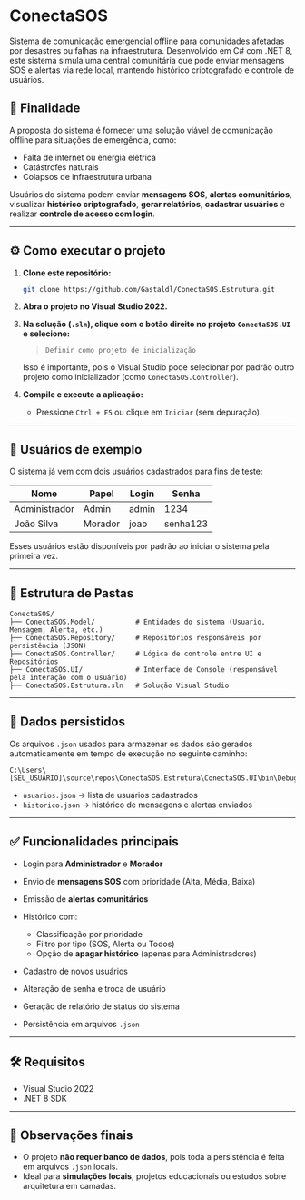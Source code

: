 # ConectaSOS

Sistema de comunicação emergencial offline para comunidades afetadas por desastres ou falhas na infraestrutura. Desenvolvido em C# com .NET 8, este sistema simula uma central comunitária que pode enviar mensagens SOS e alertas via rede local, mantendo histórico criptografado e controle de usuários.

## 📌 Finalidade

A proposta do sistema é fornecer uma solução viável de comunicação offline para situações de emergência, como:

- Falta de internet ou energia elétrica
- Catástrofes naturais
- Colapsos de infraestrutura urbana

Usuários do sistema podem enviar **mensagens SOS**, **alertas comunitários**, visualizar **histórico criptografado**, **gerar relatórios**, **cadastrar usuários** e realizar **controle de acesso com login**.

---

## ⚙️ Como executar o projeto

1. **Clone este repositório:**

   ```bash
   git clone https://github.com/Gastaldl/ConectaSOS.Estrutura.git


2. **Abra o projeto no Visual Studio 2022.**

3. **Na solução (`.sln`), clique com o botão direito no projeto `ConectaSOS.UI` e selecione:**

   > `Definir como projeto de inicialização`

   Isso é importante, pois o Visual Studio pode selecionar por padrão outro projeto como inicializador (como `ConectaSOS.Controller`).

4. **Compile e execute a aplicação:**

   * Pressione `Ctrl + F5` ou clique em `Iniciar` (sem depuração).

---

## 👤 Usuários de exemplo

O sistema já vem com dois usuários cadastrados para fins de teste:

| Nome          | Papel   | Login | Senha    |
| ------------- | ------- | ----- | -------- |
| Administrador | Admin   | admin | 1234     |
| João Silva    | Morador | joao  | senha123 |

Esses usuários estão disponíveis por padrão ao iniciar o sistema pela primeira vez.

---

## 📁 Estrutura de Pastas

```
ConectaSOS/
├── ConectaSOS.Model/          # Entidades do sistema (Usuario, Mensagem, Alerta, etc.)
├── ConectaSOS.Repository/     # Repositórios responsáveis por persistência (JSON)
├── ConectaSOS.Controller/     # Lógica de controle entre UI e Repositórios
├── ConectaSOS.UI/             # Interface de Console (responsável pela interação com o usuário)
├── ConectaSOS.Estrutura.sln   # Solução Visual Studio
```

---

## 🧾 Dados persistidos

Os arquivos `.json` usados para armazenar os dados são gerados automaticamente em tempo de execução no seguinte caminho:

```
C:\Users\[SEU_USUÁRIO]\source\repos\ConectaSOS.Estrutura\ConectaSOS.UI\bin\Debug\net8.0\data\
```

* `usuarios.json` → lista de usuários cadastrados
* `historico.json` → histórico de mensagens e alertas enviados

---

## ✅ Funcionalidades principais

* Login para **Administrador** e **Morador**
* Envio de **mensagens SOS** com prioridade (Alta, Média, Baixa)
* Emissão de **alertas comunitários**
* Histórico com:

  * Classificação por prioridade
  * Filtro por tipo (SOS, Alerta ou Todos)
  * Opção de **apagar histórico** (apenas para Administradores)
* Cadastro de novos usuários
* Alteração de senha e troca de usuário
* Geração de relatório de status do sistema
* Persistência em arquivos `.json`

---

## 🛠️ Requisitos

* Visual Studio 2022
* .NET 8 SDK

---

## 📌 Observações finais

* O projeto **não requer banco de dados**, pois toda a persistência é feita em arquivos `.json` locais.
* Ideal para **simulações locais**, projetos educacionais ou estudos sobre arquitetura em camadas.
